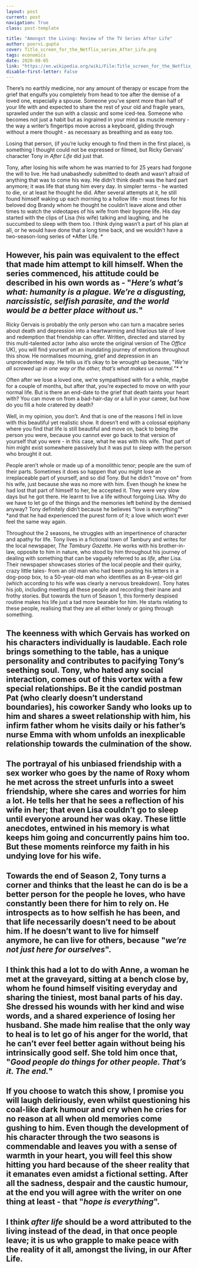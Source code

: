 ```yaml
---
layout: post
current: post
navigation: True
class: post-template

title: "Amongst the Living: Review of the TV Series After Life"
author: poorvi.gupta
cover: Title_screen_for_the_Netflix_series_After_Life.png
tags: economics
date: 2020-08-05
link: "https://en.wikipedia.org/wiki/File:Title_screen_for_the_Netflix_series,_After_Life.png"
disable-first-letter: False
---
```

There’s no earthly medicine, nor any amount of therapy or escape from the grief that engulfs you completely from head to toe after the demise of a loved one, especially a spouse. Someone you’ve spent more than half of your life with and expected to share the rest of your old and fragile years, sprawled under the sun with a classic and some iced-tea. Someone who becomes not just a habit but as ingrained in your mind as muscle memory - the way a writer’s fingertips move across a keyboard, gliding through without a mere thought - as necessary as breathing and as easy too.

Losing that person, (if you’re lucky enough to find them in the first place), is something I thought could not be expressed or filmed, but Ricky Gervais’ character Tony in *After Life* did just that.

Tony, after losing his wife whom he was married to for 25 years had forgone the will to live. He had unabashedly submitted to death and wasn’t afraid of anything that was to come his way. He didn’t think death was the hard part anymore; it was life that stung him every day. In simpler terms - he wanted to die, or at least he thought he did. After several attempts at it, he still found himself waking up each morning to a hollow life - most times for his beloved dog Brandy whom he thought he couldn’t leave alone and other times to watch the videotapes of his wife from their bygone life. His day started with the clips of Lisa (his wife) talking and laughing, and he succumbed to sleep with them too. I think dying wasn’t a part of his plan at all, or he would have done that a long time back, and we wouldn’t have a two-season-long series of *After Life. *

## However, his pain was equivalent to the effect that made him attempt to kill himself. When the series commenced, his attitude could be described in his own words as - "*Here’s what’s what: humanity is a plague. We’re a disgusting, narcissistic, selfish parasite, and the world would be a better place without us.*"

Ricky Gervais is probably the only person who can turn a macabre series about death and depression into a heartwarming and hilarious tale of love and redemption that friendship can offer. Written, directed and starred by this multi-talented actor (who also wrote the original version of The *Office* UK), you will find yourself on an inundating journey of emotions throughout this show. He normalises mourning, grief and depression in an unprecedented way. He tells us it’s okay to be wrought up because, "*We’re all screwed up in one way or the other, that’s what makes us normal.*"* *

Often after we lose a loved one, we’re sympathised with for a while, maybe for a couple of months, but after that, you’re expected to move on with your normal life. But is there an end-date to the grief that death taints your heart with? You can move on from a bad-hair-day or a lull in your career, but how do you fill a hole cratered by death?

Well, in my opinion, you don’t. And that is one of the reasons I fell in love with this beautiful yet realistic show. It doesn’t end with a colossal epiphany where you find that life is still beautiful and move on, back to being the person you were, because you cannot ever go back to that version of yourself that you were - in this case, what he was with his wife. That part of him might exist somewhere passively but it was put to sleep with the person who brought it out.

People aren’t whole or made up of a monolithic tenor; people are the sum of their parts. Sometimes it does so happen that you might lose an irreplaceable part of yourself, and so did Tony. But he didn’t "move on" from his wife, just because she was no more with him. Even though he knew he had lost that part of himself to her, he accepted it. They were very slow days but he got there. He learnt to live a life without forgoing Lisa. Why do we have to let go of the things and the memories left behind by the demised anyway? Tony definitely didn’t because he believes “love is everything”* *and that he had experienced the purest form of it; a love which won’t ever feel the same way again.  

Throughout the 2 seasons, he struggles with an impertinence of character and apathy for life. Tony lives in a fictional town of Tambury and writes for the local newspaper, *The Tambury Gazette*. He works with his brother-in-law, opposite to him in nature, who stood by him throughout his journey of dealing with something that can be vaguely referred to as *life*, after Lisa. Their newspaper showcases stories of the local people and their quirky, crazy little tales- from an old man who had been posting his letters in a dog-poop box, to a 50-year-old man who identifies as an 8-year-old girl (which according to his wife was clearly a nervous breakdown). Tony hates his job, including meeting all these people and recording their inane and frothy stories. But towards the turn of Season 1, this formerly despised routine makes his life just a tad more bearable for him. He starts relating to these people, realising that they are all either lonely or going through something.

## The keenness with which Gervais has worked on his characters individually is laudable. Each role brings something to the table, has a unique personality and contributes to pacifying Tony’s seething soul. Tony, who hated any social interaction, comes out of this vortex with a few special relationships. Be it the candid postman Pat (who clearly doesn’t understand boundaries), his coworker Sandy who looks up to him and shares a sweet relationship with him, his infirm father whom he visits daily or his father’s nurse Emma with whom unfolds an inexplicable relationship towards the culmination of the show.   

## The portrayal of his unbiased friendship with a sex worker who goes by the name of Roxy whom he met across the street unfurls into a sweet friendship, where she cares and worries for him a lot. He tells her that he sees a reflection of his wife in her; that even Lisa couldn’t go to sleep until everyone around her was okay. These little anecdotes, entwined in his memory is what keeps him going and concurrently pains him too. But these moments reinforce my faith in his undying love for his wife.

## Towards the end of Season 2, Tony turns a corner and thinks that the least he can do is be a better person for the people he loves, who have constantly been there for him to rely on. He introspects as to how selfish he has been, and that life necessarily doesn’t need to be about him. If he doesn’t want to live for himself anymore, he can live for others, because "*we’re not just here for ourselves*".  

## I think this had a lot to do with Anne, a woman he met at the graveyard, sitting at a bench close by, whom he found himself visiting everyday and sharing the tiniest, most banal parts of his day. She dressed his wounds with her kind and wise words, and a shared experience of losing her husband. She made him realise that the only way to heal is to let go of his anger for the world, that he can’t ever feel better again without being his intrinsically good self. She told him once that, "*Good people do things for other people. That’s it. The end.*"

## If you choose to watch this show, I promise you will laugh deliriously, even whilst questioning his coal-like dark humour and cry when he cries for no reason at all when old memories come gushing to him. Even though the development of his character through the two seasons is commendable and leaves you with a sense of warmth in your heart, you will feel this show hitting you hard because of the sheer reality that it emanates even amidst a fictional setting. After all the sadness, despair and the caustic humour, at the end you will agree with the writer on one thing at least - that "*hope is everything*".

## I think *after life* should be a word attributed to the living instead of the dead, in that once people leave; it is us who grapple to make peace with the reality of it all, amongst the living, in our **After Life**.

